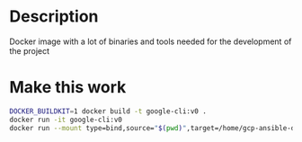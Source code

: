 # Description

Docker image with a lot of binaries and tools needed for the development of the project


# Make this work

```bash
DOCKER_BUILDKIT=1 docker build -t google-cli:v0 .
docker run -it google-cli:v0
docker run --mount type=bind,source="$(pwd)",target=/home/gcp-ansible-demo -p 8080:8080 --name google-docker-bins -h rafa-adorna-docker --rm -it google-cli:v0
```
